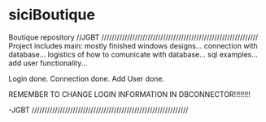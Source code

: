 # siciBoutique
Boutique repository //JGBT
///////////////////////////////////////////////////////////// 
Project includes main: mostly finished windows designs... connection with database... logistics of how to comunicate with database... sql examples... add user functionality...

Login done. Connection done. Add User done.

REMEMBER TO CHANGE LOGIN INFORMATION IN DBCONNECTOR!!!!!!!!

-JGBT /////////////////////////////////////////////////////////////
